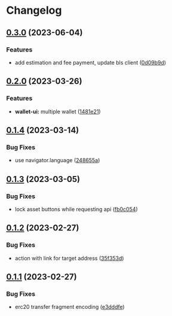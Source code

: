# Changelog

## [0.3.0](https://github.com/aquiladev/bls-snap/compare/wallet-ui-v0.2.0...wallet-ui-v0.3.0) (2023-06-04)


### Features

* add estimation and fee payment, update bls client ([0d09b9d](https://github.com/aquiladev/bls-snap/commit/0d09b9db42378d371ef15b074d8cb7b40140f61e))

## [0.2.0](https://github.com/aquiladev/bls-snap/compare/wallet-ui-v0.1.4...wallet-ui-v0.2.0) (2023-03-26)


### Features

* **wallet-ui:** multiple wallet ([1481e21](https://github.com/aquiladev/bls-snap/commit/1481e2134694054b7dbd595503e5a3f48faaf6be))

## [0.1.4](https://github.com/aquiladev/bls-snap/compare/wallet-ui-v0.1.3...wallet-ui-v0.1.4) (2023-03-14)


### Bug Fixes

* use navigator.language ([248655a](https://github.com/aquiladev/bls-snap/commit/248655a2f2ea08f57f97337c7fdac502223e7f9a))

## [0.1.3](https://github.com/aquiladev/bls-snap/compare/wallet-ui-v0.1.2...wallet-ui-v0.1.3) (2023-03-05)


### Bug Fixes

* lock asset buttons while requesting api ([fb0c054](https://github.com/aquiladev/bls-snap/commit/fb0c0541ce1ec02ee63ba442eee2bd68e3460128))

## [0.1.2](https://github.com/aquiladev/bls-snap/compare/wallet-ui-v0.1.1...wallet-ui-v0.1.2) (2023-02-27)


### Bug Fixes

* action with link for target address ([35f353d](https://github.com/aquiladev/bls-snap/commit/35f353ddeec2ca36e7982695ca231572f4ac283e))

## [0.1.1](https://github.com/aquiladev/bls-snap/compare/wallet-ui-v0.1.0...wallet-ui-v0.1.1) (2023-02-27)


### Bug Fixes

* erc20 transfer fragment encoding ([e3dddfe](https://github.com/aquiladev/bls-snap/commit/e3dddfefdd1f1b0e034cd34f3009fccdec72a123))
